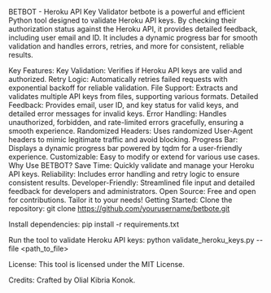 BETBOT - Heroku API Key Validator
betbote is a powerful and efficient Python tool designed to validate Heroku API keys. By checking their authorization status against the Heroku API, it provides detailed feedback, including user email and ID. It includes a dynamic progress bar for smooth validation and handles errors, retries, and more for consistent, reliable results.

Key Features:
Key Validation: Verifies if Heroku API keys are valid and authorized.
Retry Logic: Automatically retries failed requests with exponential backoff for reliable validation.
File Support: Extracts and validates multiple API keys from files, supporting various formats.
Detailed Feedback: Provides email, user ID, and key status for valid keys, and detailed error messages for invalid keys.
Error Handling: Handles unauthorized, forbidden, and rate-limited errors gracefully, ensuring a smooth experience.
Randomized Headers: Uses randomized User-Agent headers to mimic legitimate traffic and avoid blocking.
Progress Bar: Displays a dynamic progress bar powered by tqdm for a user-friendly experience.
Customizable: Easy to modify or extend for various use cases.
Why Use BETBOT?
Save Time: Quickly validate and manage your Heroku API keys.
Reliability: Includes error handling and retry logic to ensure consistent results.
Developer-Friendly: Streamlined file input and detailed feedback for developers and administrators.
Open Source: Free and open for contributions. Tailor it to your needs!
Getting Started:
Clone the repository:
git clone https://github.com/yourusername/betbote.git

Install dependencies:
pip install -r requirements.txt

Run the tool to validate Heroku API keys:
python validate_heroku_keys.py --file <path_to_file>

License:
This tool is licensed under the MIT License.

Credits:
Crafted by Olial Kibria Konok.

